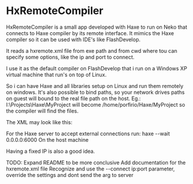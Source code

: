HxRemoteCompiler
================

HxRemoteCompiler is a small app developed with Haxe to run on Neko that connects to Haxe compiler by its remote interface.
It mimics the Haxe compiler so it can be used with IDE's like FlashDevelop.

It reads a hxremote.xml file from exe path and from cwd where tou can specify some options, like the ip and port to connect.

I use it as the default compiler on FlashDevelop that i run on a Windows XP virtual machine that run's on top of Linux.

So i can have Haxe and all libraries setup on Linux and run them remotely on windows.
It's also possible to bind paths, so your network drives paths on guest will bound to the real file path on the host.
Eg.: I:\Projects\Haxe\MyProject will become /home/porfirio/Haxe/MyProject so the compiler will find the files.

The XML may look like this:

<?xml version="1.0" encoding="utf-8" ?>
<hxremote>
	<connect ip="192.168.1.65" port="6000" />
	<bindpaths separator="/">
		<path from="I:" to="/home/porfirio" />
	</bindpaths>
</hxremote>

For the Haxe server to accept external connections run:
haxe --wait 0.0.0.0:6000
On the host machine

Having a fixed IP is also a good idea.


TODO: 
	Expand README to be more conclusive
	Add documentation for the hxremote.xml file
	Recognize and use the --connect ip:port parameter, override the settings and dont send the arg to server
	
